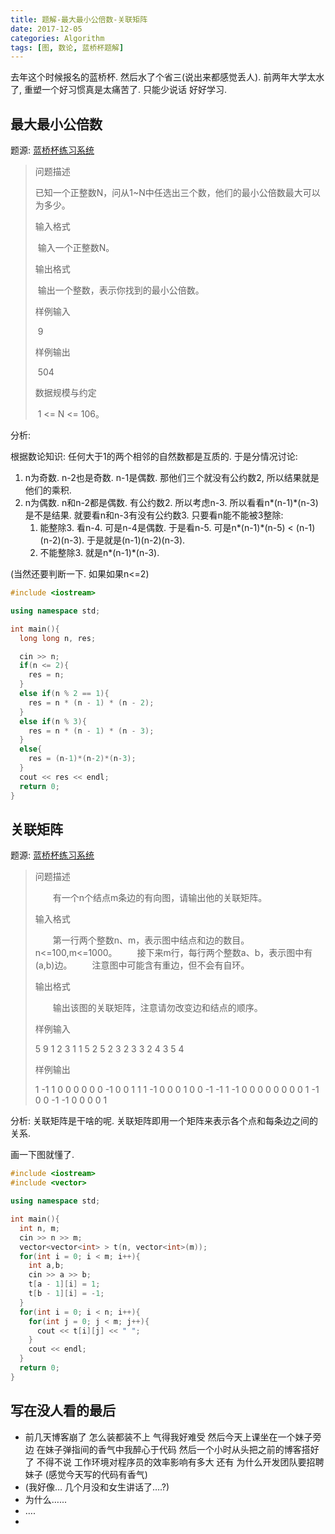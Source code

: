 ```yaml
---
title: 题解-最大最小公倍数-关联矩阵
date: 2017-12-05
categories: Algorithm
tags: [图, 数论, 蓝桥杯题解]
---
```


去年这个时候报名的蓝桥杯. 然后水了个省三(说出来都感觉丢人). 前两年大学太水了, 重塑一个好习惯真是太痛苦了. 只能少说话 好好学习.

## 最大最小公倍数

题源: [蓝桥杯练习系统](http://lx.lanqiao.cn/problem.page?gpid=T12)

> 问题描述
>
> ​	已知一个正整数N，问从1~N中任选出三个数，他们的最小公倍数最大可以为多少。
>
> 输入格式
>
> ​	输入一个正整数N。
>
> 输出格式
>
> ​	输出一个整数，表示你找到的最小公倍数。
>
> 样例输入
>
> ​	9
>
> 样例输出
>
> ​	504
>
> 数据规模与约定
>
> ​	1 <= N <= 106。 

分析:

根据数论知识: 任何大于1的两个相邻的自然数都是互质的. 于是分情况讨论:

1. n为奇数. n-2也是奇数. n-1是偶数. 那他们三个就没有公约数2, 所以结果就是他们的乘积.
2. n为偶数. n和n-2都是偶数. 有公约数2. 所以考虑n-3. 所以看看n*(n-1)*(n-3)是不是结果. 就要看n和n-3有没有公约数3. 只要看n能不能被3整除:
   1. 能整除3. 看n-4. 可是n-4是偶数. 于是看n-5. 可是n*(n-1)*(n-5) < (n-1)(n-2)(n-3). 于是就是(n-1)(n-2)(n-3).
   2. 不能整除3. 就是n*(n-1)*(n-3).

(当然还要判断一下. 如果如果n<=2)

``` C++
#include <iostream>

using namespace std;

int main(){
  long long n, res;

  cin >> n;
  if(n <= 2){
    res = n;
  }
  else if(n % 2 == 1){
    res = n * (n - 1) * (n - 2);
  }
  else if(n % 3){
    res = n * (n - 1) * (n - 3);
  }
  else{
    res = (n-1)*(n-2)*(n-3);
  }
  cout << res << endl;
  return 0;
}
```

## 关联矩阵

题源: [蓝桥杯练习系统](http://lx.lanqiao.cn/problem.page?gpid=T110)

> 问题描述
>
> 　　有一个n个结点m条边的有向图，请输出他的关联矩阵。
>
> 输入格式
>
> 　　第一行两个整数n、m，表示图中结点和边的数目。n<=100,m<=1000。
> 　　接下来m行，每行两个整数a、b，表示图中有(a,b)边。
> 　　注意图中可能含有重边，但不会有自环。
>
> 输出格式
>
> 　　输出该图的关联矩阵，注意请勿改变边和结点的顺序。
>
> 样例输入
>
> 5 9
> 1 2
> 3 1
> 1 5
> 2 5
> 2 3
> 2 3
> 3 2
> 4 3
> 5 4
>
> 样例输出
>
> 1 -1 1 0 0 0 0 0 0
> -1 0 0 1 1 1 -1 0 0
> 0 1 0 0 -1 -1 1 -1 0
> 0 0 0 0 0 0 0 1 -1
> 0 0 -1 -1 0 0 0 0 1

分析: 关联矩阵是干啥的呢. 关联矩阵即用一个矩阵来表示各个点和每条边之间的关系.

画一下图就懂了.

``` C++
#include <iostream>
#include <vector>

using namespace std;

int main(){
  int n, m;
  cin >> n >> m;
  vector<vector<int> > t(n, vector<int>(m));
  for(int i = 0; i < m; i++){
    int a,b;
    cin >> a >> b;
    t[a - 1][i] = 1;
    t[b - 1][i] = -1;
  }
  for(int i = 0; i < n; i++){
    for(int j = 0; j < m; j++){
      cout << t[i][j] << " ";
    }
    cout << endl;
  }
  return 0;
}
```



## 写在没人看的最后

- 前几天博客崩了 怎么装都装不上 气得我好难受 然后今天上课坐在一个妹子旁边 在妹子弹指间的香气中我醉心于代码 然后一个小时从头把之前的博客搭好了 不得不说 工作环境对程序员的效率影响有多大 还有 为什么开发团队要招聘妹子 (感觉今天写的代码有香气)
- (我好像… 几个月没和女生讲话了….?)
- 为什么…...
- ….
- ​

